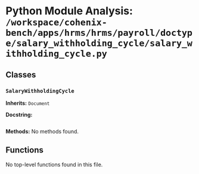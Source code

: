 # Python Module Analysis: `/workspace/cohenix-bench/apps/hrms/hrms/payroll/doctype/salary_withholding_cycle/salary_withholding_cycle.py`

## Classes

### `SalaryWithholdingCycle`
**Inherits:** `Document`


**Docstring:**
```

```

**Methods:**
No methods found.




## Functions

No top-level functions found in this file.
